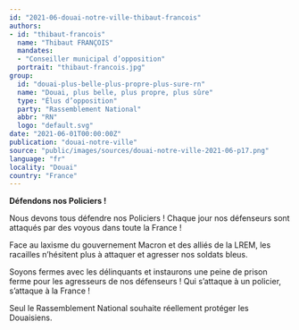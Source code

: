 ```yaml
---
id: "2021-06-douai-notre-ville-thibaut-francois"
authors:
- id: "thibaut-francois"
  name: "Thibaut FRANÇOIS"
  mandates: 
  - "Conseiller municipal d’opposition"
  portrait: "thibaut-francois.jpg"
group:
  id: "douai-plus-belle-plus-propre-plus-sure-rn"
  name: "Douai, plus belle, plus propre, plus sûre"
  type: "Élus d’opposition"
  party: "Rassemblement National"
  abbr: "RN"
  logo: "default.svg"
date: "2021-06-01T00:00:00Z"
publication: "douai-notre-ville"
source: "public/images/sources/douai-notre-ville-2021-06-p17.png"
language: "fr"
locality: "Douai"
country: "France"
---
```


**Défendons nos Policiers !**

Nous devons tous défendre nos Policiers ! Chaque jour nos défenseurs sont attaqués par des voyous dans toute la France ! 

Face au laxisme du gouvernement Macron et des alliés de la LREM, les racailles n’hésitent plus à attaquer et agresser nos soldats bleus.

Soyons fermes avec les délinquants et instaurons une peine de prison ferme pour les agresseurs de nos défenseurs ! Qui s’attaque à un policier, s’attaque à la France !

Seul le Rassemblement National souhaite réellement protéger les Douaisiens.
